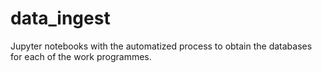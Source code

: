 # data_ingest
Jupyter notebooks with the automatized process to obtain the databases for each of the work programmes.
